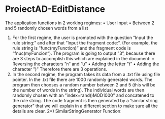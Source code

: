 # ProiectAD-EditDistance

The application functions in 2 working regimes:
• User Input
• Between 2 and 5 randomly chosen words from a list
1) For the first regime, the user is prompted with the question ”Input the rule string:” and after that ”Input the
fragment code:”. (For example, the rule string is ”func(myFunction)” and the fragment code is ”fnuc(myFuncion”).
The program is going to output ”3”, because there are 3 steps to accomplish this which are explained in the
document:
• Reversing the characters ”n” and ”u”
• Adding the letter ”t”
• Adding the character ”)”
Therefore there are 3 operations.
2) In the second regime, the program takes its data from a .txt file using file pointer. In the .txt file there are
1000 randomly generated words. The program then chooses a random number between 2 and 5 (this will be the
number of words in the string). The individual words are then randomly chosen with an ”index=rand()MOD1000”
and concatened to the rule string. The code fragment is then generated by a ”similar string generator” that we
will explain in a different section to make sure all the details are clear.
2*) SimilarStringGenerator Function:
